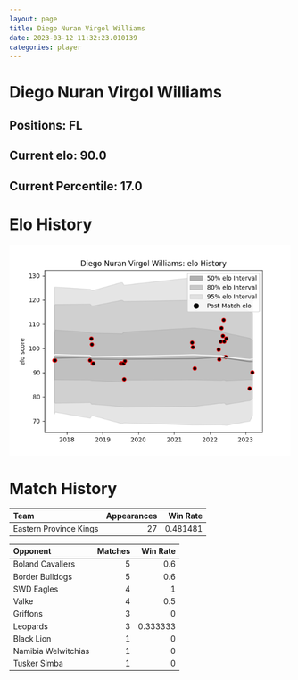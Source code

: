 ```yaml
---  
layout: page  
title: Diego Nuran Virgol Williams  
date: 2023-03-12 11:32:23.010139  
categories: player  
---
```

# Diego Nuran Virgol Williams

## Positions: FL

## Current elo: 90.0

## Current Percentile: 17.0

# Elo History


![elo history](history_DiegoNuranVirgolWilliams.png)
# Match History


| Team                   |   Appearances |   Win Rate |
|:-----------------------|--------------:|-----------:|
| Eastern Province Kings |            27 |   0.481481 |

| Opponent            |   Matches |   Win Rate |
|:--------------------|----------:|-----------:|
| Boland Cavaliers    |         5 |   0.6      |
| Border Bulldogs     |         5 |   0.6      |
| SWD Eagles          |         4 |   1        |
| Valke               |         4 |   0.5      |
| Griffons            |         3 |   0        |
| Leopards            |         3 |   0.333333 |
| Black Lion          |         1 |   0        |
| Namibia Welwitchias |         1 |   0        |
| Tusker Simba        |         1 |   0        |